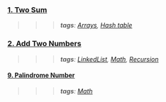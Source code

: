 ### [1. Two Sum](./Problems/TwoSum/README.md)    
>>> ***tags**: [Arrays](./Arrays.md), [Hash table](./HashTable.md)*
### [2. Add Two Numbers](./Problems/AddTwoNumbers/README.md)
>>> ***tags**: [LinkedList](./LinkedList.md), [Math](./Math.md), [Recursion](./Recursion.md)*
#### [9. Palindrome Number](./Problems/PalindromeNumber/README.md)
>>> ***tags**: [Math](./Math.md)*
